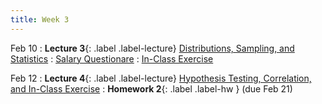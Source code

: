 ```yaml
---
title: Week 3
---
```


Feb 10
: **Lecture 3**{: .label .label-lecture} [Distributions, Sampling, and Statistics]()
	: [Salary Questionare](https://docs.google.com/forms/d/e/1FAIpQLScGl6CMjzpbX3tozaLzqdSP3ihDAguCKFI-dYshfKoQKbg9Dw/viewform?usp=sharing) 
	: [In-Class Exercise](https://colab.research.google.com/drive/1ldmjEpiVs-hofzTkceAsezXCViQT6S33?usp=sharing)

Feb 12
: **Lecture 4**{: .label .label-lecture} [Hypothesis Testing, Correlation, and In-Class Exercise]()
: **Homework 2**{: .label .label-hw } (due Feb 21)

<!-- Feb 7
: **Homework 1 Due**{: .label .label-deadline } 
: **Grad Book Reading**{: .label .label-deadline } [Make selection and notify instructor](gradproject#modern-book-and-research-papers-on-machine-learning)    -->